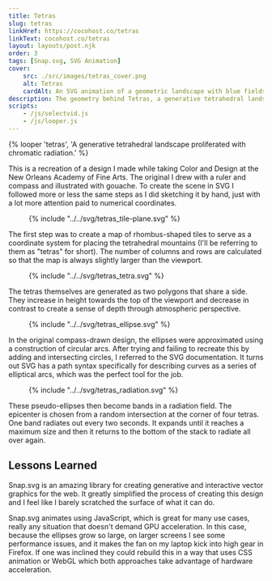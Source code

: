 ```yaml
---
title: Tetras
slug: tetras
linkHref: https://cocohost.co/tetras
linkText: cocohost.co/tetras
layout: layouts/post.njk
order: 3
tags: [Snap.svg, SVG Animation]
cover:
    src: ./src/images/tetras_cover.png
    alt: Tetras
    cardAlt: An SVG animation of a geometric landscape with blue fields of color radiating from it
description: The geometry behind Tetras, a generative tetrahedral landscape proliferated with chromatic radiation.
scripts:
    - /js/selectvid.js
    - /js/looper.js
---
```

{% looper 'tetras', 'A generative tetrahedral landscape proliferated with chromatic radiation.' %}

This is a recreation of a design I made while taking Color and Design at the New Orleans Academy of Fine Arts. The original I drew with a ruler and compass and illustrated with gouache. To create the scene in SVG I followed more or less the same steps as I did sketching it by hand, just with a lot more attention paid to numerical coordinates.

<figure class="diagram">
    {% include "../../svg/tetras_tile-plane.svg" %}
</figure>

The first step was to create a map of rhombus-shaped tiles to serve as a coordinate system for placing the tetrahedral mountains (I'll be referring to them as "tetras" for short). The number of columns and rows are calculated so that the map is always slightly larger than the viewport.

<figure class="diagram">
    {% include "../../svg/tetras_tetra.svg" %}
</figure>

The tetras themselves are generated as two polygons that share a side. They increase in height towards the top of the viewport and decrease in contrast to create a sense of depth through atmospheric perspective.

<figure class="diagram">
    {% include "../../svg/tetras_ellipse.svg" %}
</figure>

In the original compass-drawn design, the ellipses were approximated using a construction of circular arcs. After trying and failing to recreate this by adding and intersecting circles, I referred to the SVG documentation. It turns out SVG has a path syntax specifically for describing curves as a series of elliptical arcs, which was the perfect tool for the job.

<figure class="diagram">
    {% include "../../svg/tetras_radiation.svg" %}
</figure>

These pseudo-ellipses then become bands in a radiation field. The epicenter is chosen from a random intersection at the corner of four tetras. One band radiates out every two seconds. It expands until it reaches a maximum size and then it returns to the bottom of the stack to radiate all over again.

## Lessons Learned
Snap.svg is an amazing library for creating generative and interactive vector graphics for the web. It greatly simplified the process of creating this design and I feel like I barely scratched the surface of what it can do.

Snap.svg animates using JavaScript, which is great for many use cases, really any situation that doesn't demand GPU acceleration. In this case, because the ellipses grow so large, on larger screens I see some performance issues, and it makes the fan on my laptop kick into high gear in Firefox. If one was inclined they could rebuild this in a way that uses CSS animation or WebGL which both approaches take advantage of hardware acceleration.
